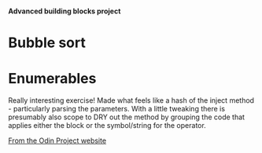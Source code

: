 #### Advanced building blocks project

# Bubble sort

# Enumerables
Really interesting exercise!  Made what feels like a hash of the inject method - particularly parsing the parameters.  With a little tweaking there is presumably also scope to DRY out the method by grouping the code that applies either the block or the symbol/string for the operator.


[From the Odin Project website](http://www.theodinproject.com/ruby-programming/advanced-building-blocks?ref=lnav)